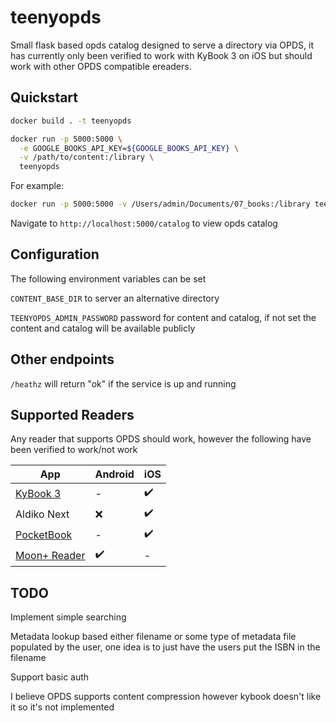 # teenyopds

Small flask based opds catalog designed to serve a directory via OPDS, it has currently only been verified to work with KyBook 3 on iOS but should work with other OPDS compatible ereaders.

## Quickstart

```bash
docker build . -t teenyopds
```

```bash
docker run -p 5000:5000 \
  -e GOOGLE_BOOKS_API_KEY=${GOOGLE_BOOKS_API_KEY} \
  -v /path/to/content:/library \
  teenyopds
```

For example:

```bash
docker run -p 5000:5000 -v /Users/admin/Documents/07_books:/library teenyopds
```

Navigate to `http://localhost:5000/catalog` to view opds catalog

## Configuration

The following environment variables can be set

`CONTENT_BASE_DIR` to server an alternative directory

`TEENYOPDS_ADMIN_PASSWORD` password for content and catalog, if not set the content and catalog will be available publicly

## Other endpoints

`/heathz` will return "ok" if the service is up and running

## Supported Readers

Any reader that supports OPDS should work, however the following have been verified to work/not work

| App                                                                                                   | Android | iOS |
|-------------------------------------------------------------------------------------------------------|---------|-----|
| [KyBook 3](http://kybook-reader.com/)                                                                 | -       | ✔️  |
| Aldiko Next                                                                                           | ❌       | ✔️  |
| [PocketBook](https://pocketbook.ch/en-ch/app)                                                         | -       | ✔️  |
| [Moon+ Reader](https://play.google.com/store/apps/details?id=com.flyersoft.moonreader&hl=en_US&gl=US) | ✔️      | -   |

## TODO

Implement simple searching

Metadata lookup based either filename or some type of metadata file populated by the user, one idea is to just have the users put the ISBN in the filename

Support basic auth

I believe OPDS supports content compression however kybook doesn't like it so it's not implemented
